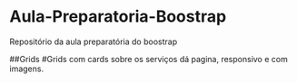 # Aula-Preparatoria-Boostrap
Repositório da aula preparatória do boostrap

##Grids
#Grids com cards sobre os serviços dá pagina, responsivo e com imagens.
